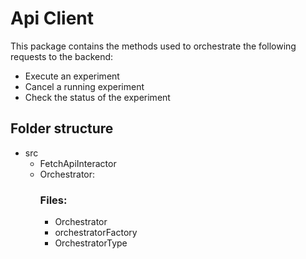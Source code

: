 # Api Client

This package contains the methods used to orchestrate the following requests to the backend:

- Execute an experiment
- Cancel a running experiment
- Check the status of the experiment

## Folder structure

- src
  - FetchApiInteractor
  - Orchestrator:
    ### Files:
    - Orchestrator
    - orchestratorFactory
    - OrchestratorType
